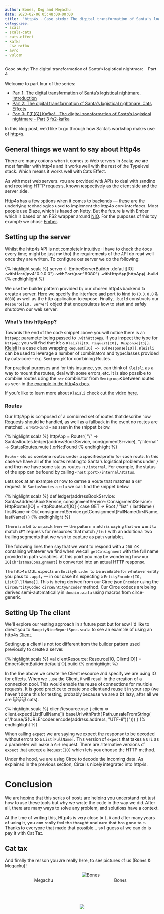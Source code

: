 ```yaml
---
author: Bones, Dog and Megachu
date: 2023-02-06 05:48:00+00:00
title:  "http4s - Case study: The digital transformation of Santa's logistical nightmare - Part 4 http4s"
categories:
- scala
- scala-cats
- cats-effect
- kafka
- FS2-Kafka
- avro
- vulcan
---
```





Case study: The digital transformation of Santa’s logistical nightmare - Part 4

Welcome to part four of the series:
- [Part 1: The digital transformation of Santa’s logistical nightmare. Introduction](https://functional-feline-society.github.io/2022/12/16/santas-logistical-nightmare-pt1/)
- [Part 2: The digital transformation of Santa’s logistical nightmare.  Cats Effects](https://functional-feline-society.github.io/2022/12/22/io-part-2/)
- [Part 3: F[F[S]] Kafka! - The digital transformation of Santa’s logistical nightmare - Part 3 fs2-kafka](https://functional-feline-society.github.io/2023/01/24/fs2-kafka/)

In this blog post, we’d like to go through how Santa’s workshop makes use of [http4s](https://http4s.org).


## General things we want to say about http4s

There are many options when it comes to Web servers in Scala; we are most familiar with http4s and it works well with the rest of the Typelevel stack. Which means it works well with Cats Effect.

As with most web servers, you are provided with APIs to deal with sending and receiving HTTP requests, known respectively as the client side and the server side. 

Http4s has a few options when it comes to backends — these are the underlying technologies used to implement the http4s core interfaces. 
Most people use Blaze, which is based on Netty. But the future is with Ember which is based on an FS2 wrapper around [NIO](https://docs.oracle.com/en/java/javase/15/core/java-nio.html). 
For the purposes of this toy example we chose [Ember](https://mvnrepository.com/artifact/org.http4s/http4s-ember-server). 

## Setting up the server

Whilst the http4s API is not completely intuitive (I have to check the docs every time; might be just me tho) the requirements of the API do read well once they are written. To configure our server we do the following:


{% highlight scala %}
server <- EmberServerBuilder
  .default[IO]
  .withHost(ipv4"0.0.0.0")
  .withPort(port"8080")
  .withHttpApp(httpApp)
  .build
{% endhighlight %}


We use the builder pattern provided by our chosen http4s backend to create a server. Here we specify the interface and port to bind to (`0.0.0.0` & `8080`) as well as the http application to expose.
Finally, `.build` constructs our `Resource[IO, Server]` object that encapsulates how to start and safely shutdown our web server.

### What's this httpApp?

Towards the end of the code snippet above you will notice there is an `httpApp` parameter being passed to `.withHttpApp`. 
If you inspect the type for `httpApp` you will find that it’s a `Kleisli[IO, Request[IO], Response[IO]]`. 
[Kleisli](https://typelevel.org/cats/datatypes/kleisli.html) is a case class wrapping `Request[IO] => IO[Response[IO]]`. 
`Kleisli` can be used to leverage a number of combinators and typeclasses provided by cats-core - e.g. `SemigroupK` for combining Routes.

For practical purposes and for this instance, you can think of `Kleisli` as a way to mount the routes, deal with some errors, etc.
It is also possible to combine routes using the `<+>` combinator from `SemigroupK` between routes as seen in [the example in the http4s docs](https://http4s.org/v0.23/docs/service.html#running-your-service).

If you'd like to learn more about `Kleisli` check out the video [here](https://www.youtube.com/watch?v=qL6Viix3npA). 

### Routes
Our httpApp is composed of a combined set of routes that describe how Requests should be handled, as well as a fallback in the event no routes are matched `.orNotFound` - as seen in the snippet below.

{% highlight scala %}
httpApp = Router(
  "/"         -> SantasRoutes.ledger(addressBookService, consignmentService),
  "/internal" -> StatusRoutes.route
).orNotFound
{% endhighlight %}

`Router` lets us combine routes under a specified prefix for each route. In this case we have all of the routes relating to Santa's logistical problems under `/` and then we have some status routes in `/internal`.
For example, the status of the app can be found by calling `<host:port>/internal/status`.

Lets look at an example of how to define a Route that matches a `GET` request.
In `SantasRoutes.scala` we can find the snippet below.

{% highlight scala %}
  def ledger(addressBookService: SantasAddressBookService, consignmentService: ConsignmentService): HttpRoutes[IO] =
    HttpRoutes.of[IO] {
      case GET -> Root / "list" / lastName / firstName =>
        Ok(
          consignmentService.getConsignment(FullName(firstName, lastName))
        )
{% endhighlight %}

There is a bit to unpack here — the pattern match is saying that we want to match `GET` requests for resources that match `/list` with an additional two trailing segments that we wish to capture as path variables.

The following lines then say that we want to respond with a `200 OK` containing whatever we find when we call `getConsignment` with the full name provided in path variables.
At this point you may be wondering how our `IO[ChristmasConsignment]` is converted into an actual HTTP response.

The http4s DSL expects an `EntityEncoder` to be available for whatever entity you pass to `.apply` — in our case it’s expecting a `EntityEncoder[IO, List[FullName]]`. 
This is being derived from our Circe json `Encoder` using the `CirceEntityCodec.circeEntityEncoder` method. 
Our Circe codecs are being derived semi-automatically in `domain.scala` using macros from circe-generic. 

## Setting Up The client

We'll explore our testing approach in a future post but for now I'd like to direct you to `NaughtyNiceReportSpec.scala` to see an example of using an http4s [Client](https://http4s.org/v0.23/docs/client.html).

Setting up a client is not too different from the builder pattern used previously to create a server. 

{% highlight scala %}
val clientResource: Resource[IO, Client[IO]] = EmberClientBuilder.default[IO].build
{% endhighlight %}

In the line above we create the Client resource and specify we are using IO for effects. 
When we `.use` the Client, it will result in the creation of a connection pool. This would enable the reuse of connections for multiple requests. 
It is good practice to create one client and reuse it in your app (we haven’t done this for testing, probably because we are a bit lazy, after all we are 🐱🐱🐱 cats).

{% highlight scala %}
clientResource.use { client =>
 client.expect[List[FullName]](
   baseUri.withPath(
     Path.unsafeFromString(
       s"/house/${URLEncoder.encode(address.address, "UTF-8")}")))
}
{% endhighlight %}

When calling `expect` we are saying we expect the response to be decoded without errors to a `List[FullName]`. 
This version of `expect` that takes a `Uri` as a parameter will make a `Get` request. 
There are alternative versions of `expect` that accept a `Request[IO]` which lets you choose the HTTP method.

Under the hood, we are using Circe to decode the incoming data. As explained in the previous section, Circe is nicely integrated into http4s. 


# Conclusion

We are hoping that this series of posts are helping you understand not just how to use these tools but why we wrote the code in the way we did. After all, there are many ways to solve any problem, and solutions have a context. 

At the time of writing this, Http4s is very close to `1.0` and after many years of using it, you can really feel the thought and care that has gone to it. Thanks to everyone that made that possible... so I guess all we can do is pay it with Cat Tax.

## Cat tax

And finally the reason you are really here, to see pictures of us (Bones & Megachu)!

<div>
  <div style="display: flex; flex-direction: row; flex-wrap: wrap;width: 100%;">
    <div style="display: flex; flex-direction: column; flex-basis: 100%; flex: 1; background-position: 99% 40%; background-size: cover; background-image: url(https://functional-feline-society.github.io/images/megachu-3.jpeg);">
    </div>
    <div style="display: flex; flex-direction: column; flex-basis: 100%; flex: 1;">
      <img src="https://functional-feline-society.github.io/images/naughty-bones.jpeg" alt="Bones">
    </div>
  </div>
  <div style="display: flex; flex-direction: row; flex-wrap: wrap;width: 100%;">
<div style="display: flex; flex-direction: column; flex-basis: 100%; flex: 1; text-align: center;">
      Megachu
    </div>
    <div style="display: flex; flex-direction: column; flex-basis: 100%; flex: 1; text-align: center;">
      Bones
    </div>
</div>
<div style="flex-direction: column; flex-basis: 100%; flex: 1; text-align: center; padding:5em">
<img src="https://media.tenor.com/seHiTkRjzgEAAAAd/silvestre-piol%C3%ADn.gif"  />
</div>
</div>

